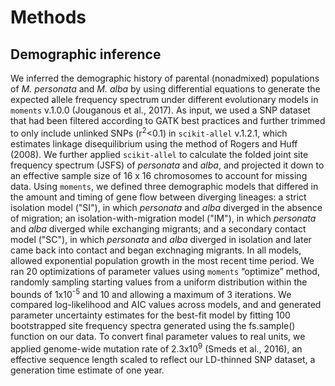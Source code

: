 # Methods

## Demographic inference

We inferred the demographic history of parental (nonadmixed) populations of *M. personata* and *M. alba* by using differential equations to generate the expected allele frequency spectrum under different evolutionary models in `moments` v.1.0.0 (Jouganous et al., 2017). As input, we used a SNP dataset that had been filtered according to GATK best practices and further trimmed to only include unlinked SNPs (r<sup>2</sup><0.1) in `scikit-allel` v.1.2.1, which estimates linkage disequilibrium using the method of Rogers and Huff (2008). We further applied `scikit-allel` to calculate the folded joint site frequency spectrum (JSFS) of *personata* and *alba*, and projected it down to an effective sample size of 16 x 16 chromosomes to account for missing data. Using `moments`, we defined three demographic models that differed in the amount and timing of gene flow between  diverging lineages: a strict isolation model ("SI"), in which *personata* and *alba* diverged in the absence of migration; an isolation-with-migration model ("IM"), in which *personata* and *alba* diverged while exchanging migrants; and a secondary contact model ("SC"), in which *personata* and *alba* diverged in isolation and later came back into contact and began exchnaging migrants. In all models, allowed exponential population growth in the most recent time period. We ran 20 optimizations of parameter values using `moments` “optimize” method, randomly sampling starting values from a uniform distribution within the bounds of 1x10<sup>-5</sup> and 10 and allowing a maximum of 3 iterations. We compared log-likelihood and AIC values across models, and and generated parameter uncertainty estimates for the best-fit model by fitting 100 bootstrapped site frequency spectra generated using the fs.sample() function on our data. To convert final parameter values to real units, we applied genome-wide mutation rate of 2.3x10<sup>9</sup> (Smeds et al., 2016), an effective sequence length scaled to reflect our LD-thinned SNP dataset, a generation time estimate of one year. 
